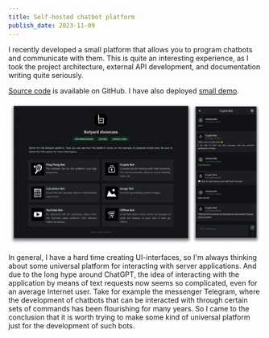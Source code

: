```yaml
---
title: Self-hosted chatbot platform
publish_date: 2023-11-09
---
```


I recently developed a small platform that allows you to program chatbots and communicate with them. This is quite an interesting experience, as I took the project architecture, external API development, and documentation writing quite seriously.

[Source code](https://github.com/cheatsnake/botyard) is available on GitHub. I have also deployed [small demo](https://botyard.yurace.pro).

<img alt="preview" src="https://raw.githubusercontent.com/cheatsnake/botyard/master/docs/images/preview.png" />

In general, I have a hard time creating UI-interfaces, so I'm always thinking about some universal platform for interacting with server applications. And due to the long hype around ChatGPT, the idea of interacting with the application by means of text requests now seems so complicated, even for an average Internet user. Take for example the messenger Telegram, where the development of chatbots that can be interacted with through certain sets of commands has been flourishing for many years. So I came to the conclusion that it is worth trying to make some kind of universal platform just for the development of such bots.






